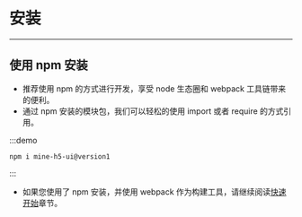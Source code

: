 # 安装

---

## 使用 npm 安装

- 推荐使用 npm 的方式进行开发，享受 node 生态圈和 webpack 工具链带来的便利。
- 通过 npm 安装的模块包，我们可以轻松的使用 import 或者 require 的方式引用。

:::demo

```Basic
npm i mine-h5-ui@version1
```

:::

- 如果您使用了 npm 安装，并使用 webpack 作为构建工具，请继续阅读[快速开始](/doc/start)章节。
